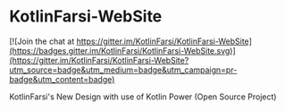 # KotlinFarsi-WebSite

[![Join the chat at https://gitter.im/KotlinFarsi/KotlinFarsi-WebSite](https://badges.gitter.im/KotlinFarsi/KotlinFarsi-WebSite.svg)](https://gitter.im/KotlinFarsi/KotlinFarsi-WebSite?utm_source=badge&utm_medium=badge&utm_campaign=pr-badge&utm_content=badge)


KotlinFarsi's New Design with use of Kotlin Power (Open Source Project)
